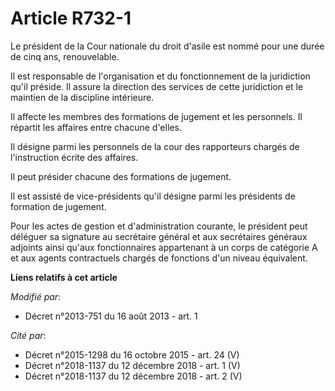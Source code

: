 # Article R732-1

Le président de la Cour nationale du droit d'asile est nommé pour une durée de cinq ans, renouvelable. 

Il est responsable de l'organisation et du fonctionnement de la juridiction qu'il préside. Il assure la direction des
services de cette juridiction et le maintien de la discipline intérieure. 

Il affecte les membres des formations de jugement et les personnels. Il répartit les affaires entre chacune d'elles. 

Il désigne parmi les personnels de la cour des rapporteurs chargés de l'instruction écrite des affaires. 

Il peut présider chacune des formations de jugement. 

Il est assisté de vice-présidents qu'il désigne parmi les présidents de formation de jugement. 

Pour les actes de gestion et d'administration courante, le président peut déléguer sa signature au secrétaire général et aux
secrétaires généraux adjoints ainsi qu'aux fonctionnaires appartenant à un corps de catégorie A et aux agents contractuels
chargés de fonctions d'un niveau équivalent.

**Liens relatifs à cet article**

_Modifié par_:

  - Décret n°2013-751 du 16 août 2013 - art. 1

_Cité par_:

  - Décret n°2015-1298 du 16 octobre 2015 - art. 24 (V)
  - Décret n°2018-1137 du 12 décembre 2018 - art. 1 (V)
  - Décret n°2018-1137 du 12 décembre 2018 - art. 2 (V)
